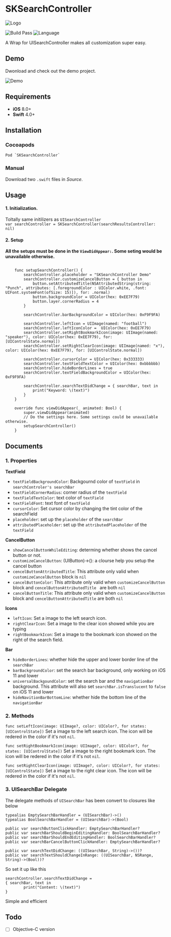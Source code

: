 # SKSearchController
![Logo](https://raw.githubusercontent.com/JunsW/SKSearchController/master/Assets/SKSearchControllerLogo.jpg)  

![Build Pass](https://img.shields.io/travis/rust-lang/rust.svg)
![Language](https://img.shields.io/badge/swift-4.0-orange.svg)

A Wrap for UISearchController makes all customization super easy.

## Demo
Dwonload and check out the demo project. 

![Demo](https://raw.githubusercontent.com/JunsW/SKSearchController/master/Assets/Demo.gif)  
## Requirements
- **iOS** 8.0+
- **Swift** 4.0+

## Installation
### Cocoapods
```Pod `SKSearchController` ```
### Manual
Download two `.swift` files in _Source_.

## Usage
#### 1. Initialization.  
Toltally same initilizers as `UISearchController`  
`var searchController = SKSearchController(searchResultsController: nil)`  
#### 2. Setup  
  
**All the setups must be done in the `ViewDidAppear:`. Some seting would be unavailable otherwise.**


```

    func setupSearchController() {
        searchController.placeholder = "SKSearchController Demo"
        searchController.customizeCancelButton = { button in
            button.setAttributedTitle(NSAttributedString(string: "Punch", attributes: [.foregroundColor : UIColor.white, .font: UIFont.systemFont(ofSize: 15)]), for: .normal)
            button.backgroundColor = UIColor(hex: 0xEE7F79)
            button.layer.cornerRadius = 4
        }

        searchController.barBackgroundColor = UIColor(hex: 0xF9F9FA)
        
        searchController.leftIcon = UIImage(named: "football")
        searchController.leftIconColor =  UIColor(hex: 0xEE7F79)
        searchController.setRightBookmarkIcon(image: UIImage(named: "speaker"), color: UIColor(hex: 0xEE7F79), for: [UIControlState.normal])
        searchController.setRightClearIcon(image: UIImage(named: "x"), color: UIColor(hex: 0xEE7F79), for: [UIControlState.normal])
        
        searchController.cursorColor = UIColor(hex: 0x333333)
        searchController.textFieldTextColor = UIColor(hex: 0xbbbbbb)
        searchController.hideBorderLines = true
        searchController.textFieldBackgroundColor = UIColor(hex: 0xF9F9FA)
        
        searchController.searchTextDidChange = { searchBar, text in
            print("Keyword: \(text)")
        }
    }
    
    override func viewDidAppear(_ animated: Bool) {
        super.viewDidAppear(animated)
        // Do the settings here. Some settings could be unavailable otherwise.
        setupSearchController()
    }
```
   
## Documents
### 1. Properties
**TextField**  
- `textFieldBackgroundColor`: Backgournd color of `textField` in `searchControler's searchBar`
- `textFieldCornerRadius`: corner radius of the `textField`
- `textFieldTextColor`: text color of `textField`
- `textFieldFont`: text font of `textField`
- `cursorColor`: Set cursor color by changing the tint color of the searchField
- `placeholder`: set up the `placeholder` of the `searchBar`
- `attributedPlaceholder`: set up the `attributedPlaceholder` of the `textField`

**CancelButton**  
- `showCancelButtonWhileEditing`: determing whether shows the cancel button or not.
- `customizeCancelButton`: (UIButton)->(): a clourse help you setup the cancel button
- `cencelButtonAttributedTitle`: This attribute only valid when `customizeCancelButton` block is `nil`
- `cancelButtonColor`: This attribute only valid when `customizeCancelButton` block and `cencelButtonAttributedTitle ` are both `nil` 
- `cancelButtonTitle`: This attribute only valid when `customizeCancelButton` block and `cencelButtonAttributedTitle` are both `nil`

**Icons**
- `leftIcon`: Set a image to the left search icon.
- `rightClearIcon`: Set a image to the clear icon showed while you are typing
- `rightBookmarkIcon`: Set a image to the bookmark icon showed on the right of the search field.


**Bar**    

- `hideBorderLines`: whether hide the upper and lower border line of the `searchBar`
- `barBackgroundColor`: set the search bar background, only working on iOS 11 and lower
- `universalBackgoundColor`: set the search bar and the `navigationBar` background. This attribute will also set `searchBar.isTranslucent` to `false` on iOS 11 and lower
- `hideNavitionBarBottomLine`: whether hide the bottom line of the `navigationBar`
### 2. Methods


```func setLeftIcon(image: UIImage?, color: UIColor?, for states: [UIControlState])```
Set a image to the left search icon. The icon will be redered in the color if it's not `nil`.

```func setRightBookmarkIcon(image: UIImage?, color: UIColor?, for states: [UIControlState])```
Set a image to the right bookmark icon. The icon will be redered in the color if it's not `nil`.

```func setRightClearIcon(image: UIImage?, color: UIColor?, for states: [UIControlState])```
Set a image to the right clear icon. The icon will be redered in the color if it's not `nil`.


### 3. UISearchBar Delegate
The delegate methods of `UISearchBar` has been convert to closures like below  


    typealias EmptySearchBarHandler = (UISearchBar)->()
    typealias BoolSearchBarHandler = (UISearchBar)->(Bool)
    
    public var searchButtonClickHandler: EmptySearchBarHandler?
    public var searchBarShouldBeginEditingHandler: BoolSearchBarHandler?
    public var searchBarShouldEndEditingHandler: BoolSearchBarHandler?
    public var searchBarCancelButtonClickHandler: EmptySearchBarHandler?
    
    public var searchTextDidChange: ((UISearchBar, String)->())?
    public var searchTextShouldChangeInRange: ((UISearchBar, NSRange, String)->(Bool))?


So set it up like this

    searchController.searchTextDidChange = 
    { searchBar, text in
            print("Content: \(text)")
    }

Simple and efficient

## Todo
- [ ] Objective-C version
